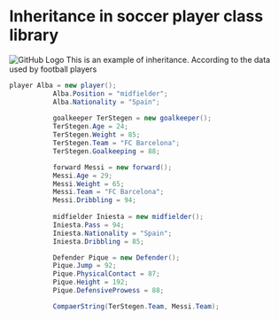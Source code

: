
# Inheritance in soccer player class library
 ![GitHub Logo](https://www.dreamteamfc.com/c/s3/dreamteamfc-prod/uploads/2016/09/21.jpg=233x130)
 This is an example of inheritance.
 According to the data used by football players
 
 ```csharp
 player Alba = new player();
            Alba.Position = "midfielder";
            Alba.Nationality = "Spain";
            
            goalkeeper TerStegen = new goalkeeper();
            TerStegen.Age = 24;
            TerStegen.Weight = 85;
            TerStegen.Team = "FC Barcelona";
            TerStegen.Goalkeeping = 88;

            forward Messi = new forward();
            Messi.Age = 29;
            Messi.Weight = 65;
            Messi.Team = "FC Barcelona";
            Messi.Dribbling = 94;
           
            midfielder Iniesta = new midfielder();
            Iniesta.Pass = 94;
            Iniesta.Nationality = "Spain";
            Iniesta.Dribbling = 85;

            Defender Pique = new Defender();
            Pique.Jump = 92;
            Pique.PhysicalContact = 87;
            Pique.Height = 192;
            Pique.DefensiveProwess = 88;

            CompaerString(TerStegen.Team, Messi.Team);
```


 

 

